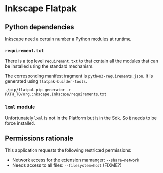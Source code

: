 # Inkscape Flatpak

## Python dependencies

Inkscape need a certain number a Python modules at runtime.

### `requirement.txt`

There is a top level `requirement.txt` to that contain all the modules
that can be installed using the standard mechanism.

The corresponding manifest fragment is `python3-requirements.json`. It
is generated using `flatpak-builder-tools`.
```
./pip/flatpak-pip-generator -r PATH_TO/org.inkscape.Inkscape/requirements.txt
```

### `lxml` module

Unfortunately `lxml` is not in the Platform but is in the Sdk. So it needs
to be force installed.

## Permissions rationale

This application requests the following restricted permissions:

- Network access for the extension mamanger: `--share=network`
- Needs access to all files: `--filesystem=host` (FIXME?)
